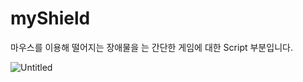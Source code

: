 # myShield
 
마우스를 이용해 떨어지는 장애물을 는 간단한 게임에 대한 Script 부분입니다.

![Untitled](https://github.com/yjb1328/myShield/assets/109726795/54510100-4a5d-4b1c-b1cb-5a127716387b)
